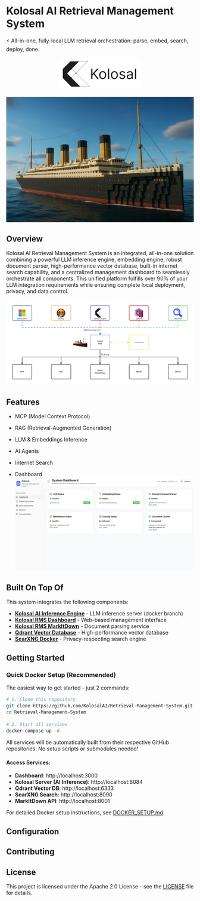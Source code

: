 # Kolosal AI Retrieval Management System
⚡ All-in-one, fully-local LLM retrieval orchestration: parse, embed, search, deploy, done.

<div align="center">
  <img src="assets/logo.svg" alt="Kolosal Logo" width="200" style="background-color: white; padding: 10px; border-radius: 8px;">
</div>

![Kolosal AI Retrieval Management System](assets/rms.png)

## Overview
Kolosal AI Retrieval Management System is an integrated, all-in-one solution combining a powerful LLM inference engine, embedding engine, robust document parser, high-performance vector database, built-in internet search capability, and a centralized management dashboard to seamlessly orchestrate all components. This unified platform fulfills over 90% of your LLM integration requirements while ensuring complete local deployment, privacy, and data control.

![Kolosal AI RMS Overview](assets/overview.png)

## Features

- MCP (Model Context Protocol)

- RAG (Retrieval-Augmented Generation)

- LLM & Embeddings Inference

- AI Agents

- Internet Search

- Dashboard
![Kolosal AI Dashboard](assets/dashboard.jpg)

## Built On Top Of

This system integrates the following components:

- **[Kolosal AI Inference Engine](https://github.com/KolosalAI/kolosal-server)** - LLM inference server (docker branch)
- **[Kolosal RMS Dashboard](https://github.com/KolosalAI/Kolosal-RMS-Dashboard)** - Web-based management interface
- **[Kolosal RMS MarkItDown](https://github.com/KolosalAI/Kolosal-RMS-MarkItDown)** - Document parsing service
- **[Qdrant Vector Database](https://github.com/qdrant/qdrant)** - High-performance vector database
- **[SearXNG Docker](https://github.com/searxng/searxng-docker)** - Privacy-respecting search engine

## Getting Started

### Quick Docker Setup (Recommended)

The easiest way to get started - just 2 commands:

```bash
# 1. Clone this repository
git clone https://github.com/KolosalAI/Retrieval-Management-System.git
cd Retrieval-Management-System

# 2. Start all services
docker-compose up -d
```

All services will be automatically built from their respective GitHub repositories. No setup scripts or submodules needed!

#### Access Services:
- **Dashboard**: http://localhost:3000
- **Kolosal Server (AI Inference)**: http://localhost:8084
- **Qdrant Vector DB**: http://localhost:6333
- **SearXNG Search**: http://localhost:8090
- **MarkItDown API**: http://localhost:8001

For detailed Docker setup instructions, see [DOCKER_SETUP.md](DOCKER_SETUP.md).

## Configuration

## Contributing


## License
This project is licensed under the Apache 2.0 License - see the [LICENSE](LICENSE) file for details.